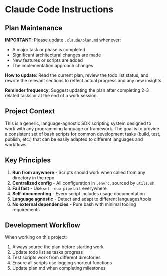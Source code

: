 # Claude Code Instructions

## Plan Maintenance

**IMPORTANT**: Please update `.claude/plan.md` whenever:
- A major task or phase is completed
- Significant architectural changes are made
- New features or scripts are added
- The implementation approach changes

**How to update**: Read the current plan, review the todo list status, and rewrite the relevant sections to reflect actual progress and any new insights.

**Reminder frequency**: Suggest updating the plan after completing 2-3 related tasks or at the end of a work session.

## Project Context

This is a generic, language-agnostic SDK scripting system designed to work with any programming language or framework. The goal is to provide a consistent set of bash scripts for common development tasks (build, test, publish, etc.) that can be easily adapted to different languages and workflows.

## Key Principles

1. **Run from anywhere** - Scripts should work when called from any directory in the repo
2. **Centralized config** - All configuration in `.envrc`, sourced by `utils.sh`
3. **Fail fast** - Use `set -euo pipefail` everywhere
4. **Self-documenting** - Every script includes usage documentation
5. **Language agnostic** - Detect and adapt to different languages/tools
6. **No external dependencies** - Pure bash with minimal tooling requirements

## Development Workflow

When working on this project:
1. Always source the plan before starting work
2. Update todo list as tasks progress
3. Test scripts work from different directories
4. Ensure all scripts use logging shortcut functions
5. Update plan.md when completing milestones
